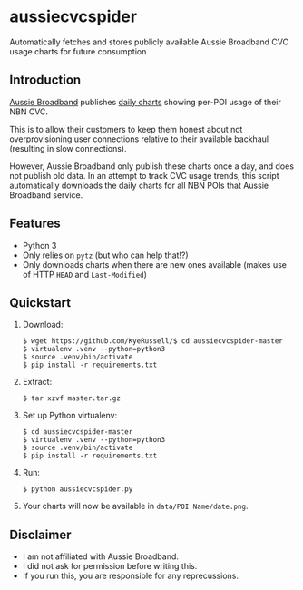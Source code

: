# aussiecvcspider
Automatically fetches and stores publicly available Aussie Broadband CVC usage charts for future consumption

## Introduction
[Aussie Broadband](https://www.aussiebroadband.com.au/) publishes [daily charts](https://www.aussiebroadband.com.au/cvc-graphs/) showing per-POI usage of their NBN CVC.

This is to allow their customers to keep them honest about not overprovisioning user connections relative to their available backhaul (resulting in slow connections).

However, Aussie Broadband only publish these charts once a day, and does not publish old data. In an attempt to track CVC usage trends, this script automatically downloads the daily charts for all NBN POIs that Aussie Broadband service.

## Features
- Python 3
- Only relies on `pytz` (but who can help that!?)
- Only downloads charts when there are new ones available (makes use of HTTP `HEAD` and `Last-Modified`)

## Quickstart

1. Download:
    ```
    $ wget https://github.com/KyeRussell/$ cd aussiecvcspider-master
    $ virtualenv .venv --python=python3
    $ source .venv/bin/activate
    $ pip install -r requirements.txt
    ```

2. Extract:
    ```
    $ tar xzvf master.tar.gz
    ```

3. Set up Python virtualenv:
    ```
    $ cd aussiecvcspider-master
    $ virtualenv .venv --python=python3
    $ source .venv/bin/activate
    $ pip install -r requirements.txt
    ```

4. Run:
    ```
    $ python aussiecvcspider.py
    ```

5. Your charts will now be available in `data/POI Name/date.png`.


## Disclaimer
- I am not affiliated with Aussie Broadband.
- I did not ask for permission before writing this.
- If you run this, you are responsible for any reprecussions.
